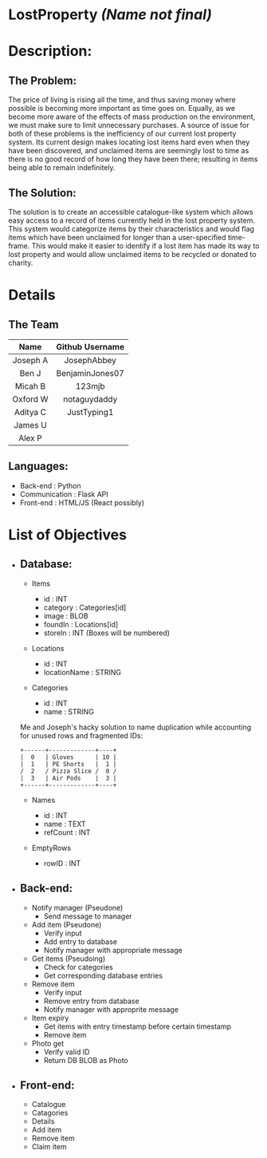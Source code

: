# LostProperty *(Name not final)*

# Description:

## The Problem:
The price of living is rising all the time, and thus saving money where possible is becoming more important as time goes on. Equally, as we become more aware of the effects of mass production on the environment, we must make sure to limit unnecessary purchases. A source of issue for both of these problems is the inefficiency of our current lost property system. Its current design makes locating lost items hard even when they have been discovered, and unclaimed items are seemingly lost to time as there is no good record of how long they have been there; resulting in items being able to remain indefinitely.

## The Solution:
The solution is to create an accessible catalogue-like system which allows easy access to a record of items currently held in the lost property system. This system would categorize items by their characteristics and would flag items which have been unclaimed for longer than a user-specified time-frame. This would make it easier to identify if a lost item has made its way to lost property and would allow unclaimed items to be recycled or donated to charity.

# Details

## The Team

Name     | Github Username |
:-------:|:---------------:|
Joseph A | JosephAbbey     |
Ben J    | BenjaminJones07 |
Micah B  | 123mjb          |
Oxford W | notaguydaddy    |
Aditya C | JustTyping1     |
James U  |                 |
Alex P   |                 |

## Languages:
- Back-end : Python
- Communication : Flask API
- Front-end : HTML/JS (React possibly)

# List of Objectives

- ## Database:
    - Items
        - id       : INT
        - category : Categories[id]
        - image    : BLOB
        - foundIn  : Locations[id]
        - storeIn  : INT (Boxes will be numbered)

    - Locations
        - id           : INT
        - locationName : STRING

    - Categories
        - id    : INT
        - name  : STRING

    Me and Joseph's hacky solution to name duplication while accounting for unused rows and fragmented IDs:

    ```
    +------+-------------+----+
    |  0   | Gloves      | 10 |
    |  1   | PE Shorts   |  1 |
    /  2   / Pizza Slice /  0 /
    |  3   | Air Pods    |  3 |
    +------+-------------+----+
    ```

    - Names
        - id       : INT
        - name     : TEXT
        - refCount : INT

    - EmptyRows
        - rowID    : INT


- ## Back-end:
    - Notify manager (Pseudone)
        - Send message to manager
    - Add item (Pseudone)
        - Verify input
        - Add entry to database
        - Notify manager with appropriate message
    - Get items (Pseudoing)
        - Check for categories
        - Get corresponding database entries
    - Remove item
        - Verify input
        - Remove entry from database
        - Notify manager with approprite message
    - Item expiry
        - Get items with entry timestamp before certain timestamp
        - Remove item
    - Photo get
        - Verify valid ID
        - Return DB BLOB as Photo

- ## Front-end:
    - Catalogue
    - Catagories
    - Details
    - Add item
    - Remove item
    - Claim item
